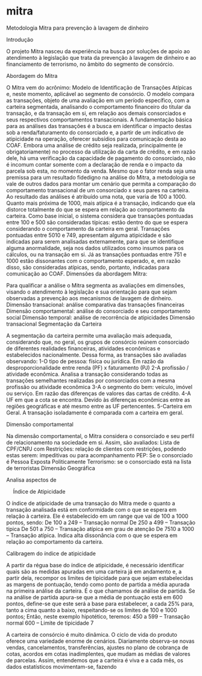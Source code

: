 # mitra
Metodologia Mitra para prevenção à lavagem de dinheiro

Introdução

O projeto Mitra nasceu da experiência na busca por soluções de apoio ao atendimento à legislação que trata da prevenção à lavagem de dinheiro e ao financiamento de terrorismo, no âmbito do segmento de consórcio.  

Abordagem do Mitra

O Mitra vem do acrônimo: Modelo de Identificação de Transações Atípicas e, neste momento, aplicável ao segmento de consórcio.
O modelo compara as transações, objeto de uma avaliação em um período específico, com a carteira segmentada, analisando o comportamento financeiro do titular da transação, e da transação em si,  em relação aos demais consorciados e seus respectivos comportamentos transacionais.
A fundamentação básica para as análises das transações é a busca em identificar o impacto destas sob a renda/faturamento do consorciado e, a partir de um indicativo de atipicidade na operação, oferecer subsídios para comunicação desta ao COAF. Embora uma análise de crédito seja realizada, principalmente (e obrigatoriamente) no processo da utilização da carta de crédito, e em razão dele, há uma verificação da capacidade de pagamento do consorciado,  não é incomum contar somente com a declaração de renda e o impacto da parcela sob esta, no momento da venda.
Mesmo que  o fator renda seja uma premissa para um resultado fidedigno na análise do Mitra, a metodologia se vale de outros dados para montar um cenário que permita a comparação do comportamento transacional de um consorciado x seus pares na carteira. 
Ao resultado das análises é atribuído uma nota, que varia de 100 a 1000. Quanto mais próxima de 1000, mais atípica é a transação, indicando que ela distorce totalmente do que se espera em relação ao comportamento da carteira.
Como base inicial, o sistema considera que transações pontuadas entre 100 e 500 são consideradas típicas: estão dentro do que se espera considerando o comportamento da carteira em geral.
Transações pontuadas entre 5010 e 749, apresentam alguma atipicidade e são indicadas para serem analisadas externamente, para que se identifique alguma anormalidade, seja nos dados utilizados como insumos para os cálculos, ou na transação em si.
Já as transações pontuadas entre 751 e 1000 estão dissonantes com o comportamento esperado, e, em razão disso, são consideradas atípicas, sendo, portanto, indicadas para comunicação ao COAF. 
Dimensões da abordagem Mitra: 

Para qualificar a análise o Mitra segmenta as avaliações em dimensões, visando o atendimento à legislação e sua orientação para que sejam observadas a prevenção aos mecanismos de lavagem de dinheiro.
Dimensão transacional: análise comparativa das transações financeiras
Dimensão comportamental: análise do consorciado e seu comportamento social 
Dimensão temporal: análise de recorrência de atipicidades 
Dimensão transacional
Segmentação da Carteira

A segmentação da carteira permite uma avaliação mais adequada, considerando que, no geral, os grupos de consórcio reúnem consorciado de diferentes realidades financeiras, atividades econômicas e estabelecidos nacionalmente. 
Dessa forma, as transações são avaliadas observando: 
1-O tipo de pessoa: física ou jurídica. Em razão da desproporcionalidade entre renda (PF) x faturamento (PJ)
2-A profissão / atividade econômica. Analisa a transação considerando todas as transações semelhantes realizadas por consorciados com a mesma profissão ou atividade econômica
3-A o segmento do bem: veículo, imóvel ou serviço. Em razão das diferenças de valores das cartas de crédito.
4-A UF em que a cota se encontra. Devido às diferenças econômicas entre as regiões geográficas e até mesmo entre as UF pertencentes.
5-Carteira em Geral. A transação isoladamente é comparada com a carteira em geral.

Dimensão comportamental

Na dimensão comportamental, o Mitra considera o consorciado e seu perfil de relacionamento na sociedade em si. Assim, são avaliados: 
Lista de CPF/CNPJ com Restrições: relação de clientes com restrições, podendo estas serem: impeditivas ou para acompanhamento
PEP: Se o consorciado é Pessoa Exposta Politicamente
Terrorismo: se o consorciado está na lista de terroristas
Dimensão Geográfica

Analisa aspectos de 

 
Índice de Atipicidade

O índice de atipicidade de uma transação do Mitra mede o quanto a transação analisada está em conformidade com o que se espera em relação à carteira.
Ele é estabelecido em um range que vai de 100 a 1000 pontos, sendo:
De 100 a 249 – Transação normal
De 250 a 499 – Transação típica
De 501 a 750 – Transação atípica em grau de atenção
De 7510 a 1000 – Transação atípica. Indica alta dissonância com o que se espera em relação ao comportamento da carteira.

Calibragem do índice de atipicidade 

A partir da régua base do índice de atipicidade, é necessário identificar quais são as medidas apuradas em uma carteira já em andamento e, a partir dela, recompor os limites de tipicidade para que sejam estabelecidas as margens de pontuação, tendo como ponto de partida a média apurada na primeira análise da carteira. É o que chamamos de análise de partida.
Se na análise de partida apura-se que  a média de pontuação está em 600 pontos, define-se que este será a base para estabelecer, a cada 25% para, tanto a cima quanto a baixo, respeitando-se os limites de 100  e 1000 pontos;
Então, neste exemplo hipotético, teremos: 
450 a 599 – Transação normal
600 – Limite de tipicidade
7

A carteira de consórcio é muito dinâmica. O ciclo de vida do produto oferece uma variedade enorme de cenários. Diariamente observa-se novas vendas, cancelamentos, transferências, ajustes no plano de cobrança de cotas, acordos em cotas inadimplentes, que mudam as médias de valores de parcelas. Assim,  entendemos que a carteira é viva e a cada mês, os dados estatísticos movimentam-se, fazendo


